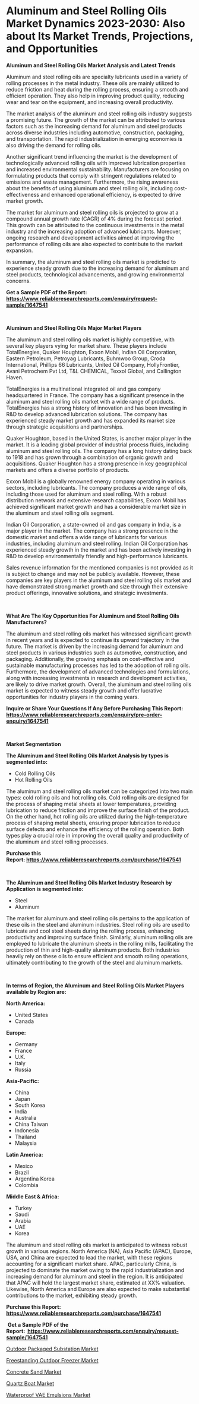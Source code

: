 <p><h1>Aluminum and Steel Rolling Oils Market Dynamics 2023-2030: Also about Its Market Trends, Projections, and Opportunities</h1></p><p><strong>Aluminum and Steel Rolling Oils Market Analysis and Latest Trends</strong></p>
<p><p>Aluminum and steel rolling oils are specialty lubricants used in a variety of rolling processes in the metal industry. These oils are mainly utilized to reduce friction and heat during the rolling process, ensuring a smooth and efficient operation. They also help in improving product quality, reducing wear and tear on the equipment, and increasing overall productivity.</p><p>The market analysis of the aluminum and steel rolling oils industry suggests a promising future. The growth of the market can be attributed to various factors such as the increasing demand for aluminum and steel products across diverse industries including automotive, construction, packaging, and transportation. The rapid industrialization in emerging economies is also driving the demand for rolling oils.</p><p>Another significant trend influencing the market is the development of technologically advanced rolling oils with improved lubrication properties and increased environmental sustainability. Manufacturers are focusing on formulating products that comply with stringent regulations related to emissions and waste management. Furthermore, the rising awareness about the benefits of using aluminum and steel rolling oils, including cost-effectiveness and enhanced operational efficiency, is expected to drive market growth.</p><p>The market for aluminum and steel rolling oils is projected to grow at a compound annual growth rate (CAGR) of 4% during the forecast period. This growth can be attributed to the continuous investments in the metal industry and the increasing adoption of advanced lubricants. Moreover, ongoing research and development activities aimed at improving the performance of rolling oils are also expected to contribute to the market expansion.</p><p>In summary, the aluminum and steel rolling oils market is predicted to experience steady growth due to the increasing demand for aluminum and steel products, technological advancements, and growing environmental concerns.</p></p>
<p><strong>Get a Sample PDF of the Report:&nbsp; <a href="https://www.reliableresearchreports.com/enquiry/request-sample/1647541">https://www.reliableresearchreports.com/enquiry/request-sample/1647541</a></strong></p>
<p>&nbsp;</p>
<p><strong>Aluminum and Steel Rolling Oils Major Market Players</strong></p>
<p><p>The aluminum and steel rolling oils market is highly competitive, with several key players vying for market share. These players include TotalEnergies, Quaker Houghton, Exxon Mobil, Indian Oil Corporation, Eastern Petroleum, Petroyag Lubricants, Buhmwoo Group, Croda International, Phillips 66 Lubricants, United Oil Company, HollyFrontier, Avani Petrochem Pvt Ltd, T&L CHEMICAL, Texxol Global, and Callington Haven.</p><p>TotalEnergies is a multinational integrated oil and gas company headquartered in France. The company has a significant presence in the aluminum and steel rolling oils market with a wide range of products. TotalEnergies has a strong history of innovation and has been investing in R&D to develop advanced lubrication solutions. The company has experienced steady market growth and has expanded its market size through strategic acquisitions and partnerships.</p><p>Quaker Houghton, based in the United States, is another major player in the market. It is a leading global provider of industrial process fluids, including aluminum and steel rolling oils. The company has a long history dating back to 1918 and has grown through a combination of organic growth and acquisitions. Quaker Houghton has a strong presence in key geographical markets and offers a diverse portfolio of products.</p><p>Exxon Mobil is a globally renowned energy company operating in various sectors, including lubricants. The company produces a wide range of oils, including those used for aluminum and steel rolling. With a robust distribution network and extensive research capabilities, Exxon Mobil has achieved significant market growth and has a considerable market size in the aluminum and steel rolling oils segment.</p><p>Indian Oil Corporation, a state-owned oil and gas company in India, is a major player in the market. The company has a strong presence in the domestic market and offers a wide range of lubricants for various industries, including aluminum and steel rolling. Indian Oil Corporation has experienced steady growth in the market and has been actively investing in R&D to develop environmentally friendly and high-performance lubricants.</p><p>Sales revenue information for the mentioned companies is not provided as it is subject to change and may not be publicly available. However, these companies are key players in the aluminum and steel rolling oils market and have demonstrated strong market growth and size through their extensive product offerings, innovative solutions, and strategic investments.</p></p>
<p>&nbsp;</p>
<p><strong>What Are The Key Opportunities For Aluminum and Steel Rolling Oils Manufacturers?</strong></p>
<p><p>The aluminum and steel rolling oils market has witnessed significant growth in recent years and is expected to continue its upward trajectory in the future. The market is driven by the increasing demand for aluminum and steel products in various industries such as automotive, construction, and packaging. Additionally, the growing emphasis on cost-effective and sustainable manufacturing processes has led to the adoption of rolling oils. Furthermore, the development of advanced technologies and formulations, along with increasing investments in research and development activities, are likely to drive market growth. Overall, the aluminum and steel rolling oils market is expected to witness steady growth and offer lucrative opportunities for industry players in the coming years.</p></p>
<p><strong>Inquire or Share Your Questions If Any Before Purchasing This Report: <a href="https://www.reliableresearchreports.com/enquiry/pre-order-enquiry/1647541">https://www.reliableresearchreports.com/enquiry/pre-order-enquiry/1647541</a></strong></p>
<p>&nbsp;</p>
<p><strong>Market Segmentation</strong></p>
<p><strong>The Aluminum and Steel Rolling Oils Market Analysis by types is segmented into:</strong></p>
<p><ul><li>Cold Rolling Oils</li><li>Hot Rolling Oils</li></ul></p>
<p><p>The aluminum and steel rolling oils market can be categorized into two main types: cold rolling oils and hot rolling oils. Cold rolling oils are designed for the process of shaping metal sheets at lower temperatures, providing lubrication to reduce friction and improve the surface finish of the product. On the other hand, hot rolling oils are utilized during the high-temperature process of shaping metal sheets, ensuring proper lubrication to reduce surface defects and enhance the efficiency of the rolling operation. Both types play a crucial role in improving the overall quality and productivity of the aluminum and steel rolling processes.</p></p>
<p><strong>Purchase this Report:&nbsp;<a href="https://www.reliableresearchreports.com/purchase/1647541">https://www.reliableresearchreports.com/purchase/1647541</a></strong></p>
<p>&nbsp;</p>
<p><strong>The Aluminum and Steel Rolling Oils Market Industry Research by Application is segmented into:</strong></p>
<p><ul><li>Steel</li><li>Aluminum</li></ul></p>
<p><p>The market for aluminum and steel rolling oils pertains to the application of these oils in the steel and aluminum industries. Steel rolling oils are used to lubricate and cool steel sheets during the rolling process, enhancing productivity and improving surface finish. Similarly, aluminum rolling oils are employed to lubricate the aluminum sheets in the rolling mills, facilitating the production of thin and high-quality aluminum products. Both industries heavily rely on these oils to ensure efficient and smooth rolling operations, ultimately contributing to the growth of the steel and aluminum markets.</p></p>
<p>&nbsp;</p>
<p><strong>In terms of Region, the Aluminum and Steel Rolling Oils Market Players available by Region are:</strong></p>
<p>
    <p> <strong> North America: </strong>
        <ul>
            <li>United States</li>
            <li>Canada</li>
        </ul>
        </p> 
    <p> <strong> Europe: </strong>
        <ul>
            <li>Germany</li>
            <li>France</li>
            <li>U.K.</li>
            <li>Italy</li>
            <li>Russia</li>
        </ul>
        </p> 
    <p> <strong> Asia-Pacific: </strong>
        <ul>
            <li>China</li>
            <li>Japan</li>
            <li>South Korea</li>
            <li>India</li>
            <li>Australia</li>
            <li>China Taiwan</li>
            <li>Indonesia</li>
            <li>Thailand</li>
            <li>Malaysia</li>
        </ul>
        </p> 
    <p> <strong> Latin America: </strong>
        <ul>
            <li>Mexico</li>
            <li>Brazil</li>
            <li>Argentina Korea</li>
            <li>Colombia</li>
        </ul>
        </p> 
    <p> <strong> Middle East & Africa: </strong>
        <ul>
            <li>Turkey</li>
            <li>Saudi</li>
            <li>Arabia</li>
            <li>UAE</li>
            <li>Korea</li>
        </ul>
    </p>
    </p>
<p><p>The aluminum and steel rolling oils market is anticipated to witness robust growth in various regions. North America (NA), Asia Pacific (APAC), Europe, USA, and China are expected to lead the market, with these regions accounting for a significant market share. APAC, particularly China, is projected to dominate the market owing to the rapid industrialization and increasing demand for aluminum and steel in the region. It is anticipated that APAC will hold the largest market share, estimated at XX% valuation. Likewise, North America and Europe are also expected to make substantial contributions to the market, exhibiting steady growth.</p></p>
<p><strong>Purchase this Report: <a href="https://www.reliableresearchreports.com/purchase/1647541">https://www.reliableresearchreports.com/purchase/1647541</a></strong></p>
<p>&nbsp;<strong>Get a Sample PDF of the Report:&nbsp;&nbsp;<a href="https://www.reliableresearchreports.com/enquiry/request-sample/1647541">https://www.reliableresearchreports.com/enquiry/request-sample/1647541</a></strong></p>
<p><strong></strong></p>
<p><p><a href="https://github.com/Chiragrp23/Market-Research-Report-List-1/blob/main/outdoor-packaged-substation-market.md">Outdoor Packaged Substation Market</a></p><p><a href="https://www.linkedin.com/pulse/freestanding-outdoor-freezer-market-size-share-amp-trends-g4qqc/">Freestanding Outdoor Freezer Market</a></p><p><a href="https://medium.com/@charvi.reportprime/concrete-sand-market-insights-into-market-cagr-market-trends-and-growth-strategies-2281b4b75485">Concrete Sand Market</a></p><p><a href="https://medium.com/@vrahul.reportprime/quartz-boat-market-trends-and-market-analysis-forecasted-for-period-2023-2030-82d07b49bb2f">Quartz Boat Market</a></p><p><a href="https://github.com/Chiragrp24/Market-Research-Report-List-1/blob/main/waterproof-vae-emulsions-market.md">Waterproof VAE Emulsions Market</a></p></p>